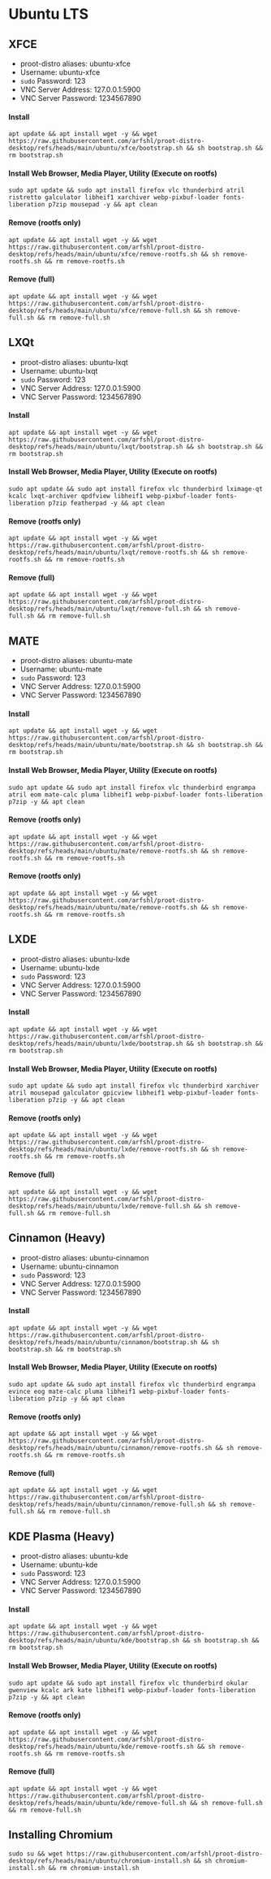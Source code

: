 # Ubuntu LTS 

## XFCE
- proot-distro aliases: ubuntu-xfce
- Username: ubuntu-xfce
- `sudo` Password: 123
- VNC Server Address: 127.0.0.1:5900
- VNC Server Password: 1234567890


#### Install
    apt update && apt install wget -y && wget https://raw.githubusercontent.com/arfshl/proot-distro-desktop/refs/heads/main/ubuntu/xfce/bootstrap.sh && sh bootstrap.sh && rm bootstrap.sh

#### Install Web Browser, Media Player, Utility (Execute on rootfs)
    sudo apt update && sudo apt install firefox vlc thunderbird atril ristretto galculator libheif1 xarchiver webp-pixbuf-loader fonts-liberation p7zip mousepad -y && apt clean

#### Remove (rootfs only)
    apt update && apt install wget -y && wget https://raw.githubusercontent.com/arfshl/proot-distro-desktop/refs/heads/main/ubuntu/xfce/remove-rootfs.sh && sh remove-rootfs.sh && rm remove-rootfs.sh
#### Remove (full)
    apt update && apt install wget -y && wget https://raw.githubusercontent.com/arfshl/proot-distro-desktop/refs/heads/main/ubuntu/xfce/remove-full.sh && sh remove-full.sh && rm remove-full.sh    

## LXQt
- proot-distro aliases: ubuntu-lxqt
- Username: ubuntu-lxqt
- `sudo` Password: 123
- VNC Server Address: 127.0.0.1:5900
- VNC Server Password: 1234567890


#### Install
    apt update && apt install wget -y && wget https://raw.githubusercontent.com/arfshl/proot-distro-desktop/refs/heads/main/ubuntu/lxqt/bootstrap.sh && sh bootstrap.sh && rm bootstrap.sh

#### Install Web Browser, Media Player, Utility (Execute on rootfs)
    sudo apt update && sudo apt install firefox vlc thunderbird lximage-qt kcalc lxqt-archiver qpdfview libheif1 webp-pixbuf-loader fonts-liberation p7zip featherpad -y && apt clean

#### Remove (rootfs only)
    apt update && apt install wget -y && wget https://raw.githubusercontent.com/arfshl/proot-distro-desktop/refs/heads/main/ubuntu/lxqt/remove-rootfs.sh && sh remove-rootfs.sh && rm remove-rootfs.sh
#### Remove (full)
    apt update && apt install wget -y && wget https://raw.githubusercontent.com/arfshl/proot-distro-desktop/refs/heads/main/ubuntu/lxqt/remove-full.sh && sh remove-full.sh && rm remove-full.sh

## MATE
- proot-distro aliases: ubuntu-mate
- Username: ubuntu-mate
- `sudo` Password: 123
- VNC Server Address: 127.0.0.1:5900
- VNC Server Password: 1234567890


#### Install
    apt update && apt install wget -y && wget https://raw.githubusercontent.com/arfshl/proot-distro-desktop/refs/heads/main/ubuntu/mate/bootstrap.sh && sh bootstrap.sh && rm bootstrap.sh

#### Install Web Browser, Media Player, Utility (Execute on rootfs)
    sudo apt update && sudo apt install firefox vlc thunderbird engrampa atril eom mate-calc pluma libheif1 webp-pixbuf-loader fonts-liberation p7zip -y && apt clean

#### Remove (rootfs only)
    apt update && apt install wget -y && wget https://raw.githubusercontent.com/arfshl/proot-distro-desktop/refs/heads/main/ubuntu/mate/remove-rootfs.sh && sh remove-rootfs.sh && rm remove-rootfs.sh
#### Remove (rootfs only)
    apt update && apt install wget -y && wget https://raw.githubusercontent.com/arfshl/proot-distro-desktop/refs/heads/main/ubuntu/mate/remove-rootfs.sh && sh remove-rootfs.sh && rm remove-rootfs.sh
    
## LXDE 
- proot-distro aliases: ubuntu-lxde
- Username: ubuntu-lxde
- `sudo` Password: 123
- VNC Server Address: 127.0.0.1:5900
- VNC Server Password: 1234567890


#### Install
    apt update && apt install wget -y && wget https://raw.githubusercontent.com/arfshl/proot-distro-desktop/refs/heads/main/ubuntu/lxde/bootstrap.sh && sh bootstrap.sh && rm bootstrap.sh

#### Install Web Browser, Media Player, Utility (Execute on rootfs)
    sudo apt update && sudo apt install firefox vlc thunderbird xarchiver atril mousepad galculator gpicview libheif1 webp-pixbuf-loader fonts-liberation p7zip -y && apt clean

#### Remove (rootfs only)
    apt update && apt install wget -y && wget https://raw.githubusercontent.com/arfshl/proot-distro-desktop/refs/heads/main/ubuntu/lxde/remove-rootfs.sh && sh remove-rootfs.sh && rm remove-rootfs.sh
#### Remove (full)
    apt update && apt install wget -y && wget https://raw.githubusercontent.com/arfshl/proot-distro-desktop/refs/heads/main/ubuntu/lxde/remove-full.sh && sh remove-full.sh && rm remove-full.sh

## Cinnamon (Heavy)
- proot-distro aliases: ubuntu-cinnamon
- Username: ubuntu-cinnamon
- `sudo` Password: 123
- VNC Server Address: 127.0.0.1:5900
- VNC Server Password: 1234567890


#### Install
    apt update && apt install wget -y && wget https://raw.githubusercontent.com/arfshl/proot-distro-desktop/refs/heads/main/ubuntu/cinnamon/bootstrap.sh && sh bootstrap.sh && rm bootstrap.sh

#### Install Web Browser, Media Player, Utility (Execute on rootfs)
    sudo apt update && sudo apt install firefox vlc thunderbird engrampa evince eog mate-calc pluma libheif1 webp-pixbuf-loader fonts-liberation p7zip -y && apt clean


#### Remove (rootfs only)
    apt update && apt install wget -y && wget https://raw.githubusercontent.com/arfshl/proot-distro-desktop/refs/heads/main/ubuntu/cinnamon/remove-rootfs.sh && sh remove-rootfs.sh && rm remove-rootfs.sh
#### Remove (full)
    apt update && apt install wget -y && wget https://raw.githubusercontent.com/arfshl/proot-distro-desktop/refs/heads/main/ubuntu/cinnamon/remove-full.sh && sh remove-full.sh && rm remove-full.sh

## KDE Plasma (Heavy)
- proot-distro aliases: ubuntu-kde
- Username: ubuntu-kde
- `sudo` Password: 123
- VNC Server Address: 127.0.0.1:5900
- VNC Server Password: 1234567890

#### Install
    apt update && apt install wget -y && wget https://raw.githubusercontent.com/arfshl/proot-distro-desktop/refs/heads/main/ubuntu/kde/bootstrap.sh && sh bootstrap.sh && rm bootstrap.sh

#### Install Web Browser, Media Player, Utility (Execute on rootfs)
    sudo apt update && sudo apt install firefox vlc thunderbird okular gwenview kcalc ark kate libheif1 webp-pixbuf-loader fonts-liberation p7zip -y && apt clean


#### Remove (rootfs only)
    apt update && apt install wget -y && wget https://raw.githubusercontent.com/arfshl/proot-distro-desktop/refs/heads/main/ubuntu/kde/remove-rootfs.sh && sh remove-rootfs.sh && rm remove-rootfs.sh
#### Remove (full)
    apt update && apt install wget -y && wget https://raw.githubusercontent.com/arfshl/proot-distro-desktop/refs/heads/main/ubuntu/kde/remove-full.sh && sh remove-full.sh && rm remove-full.sh

## Installing Chromium
    sudo su && wget https://raw.githubusercontent.com/arfshl/proot-distro-desktop/refs/heads/main/ubuntu/chromium-install.sh && sh chromium-install.sh && rm chromium-install.sh

